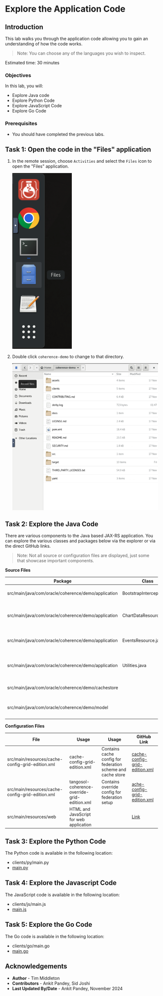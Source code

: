 # Explore the Application Code

## Introduction

This lab walks you through the application code allowing you to gain an understanding of how the code works.

> Note: You can choose any of the languages you wish to inspect.

Estimated time: 30 minutes

### Objectives

In this lab, you will:

* Explore Java code
* Explore Python Code
* Explore JavaScript Code
* Explore Go Code

### Prerequisites

* You should have completed the previous labs.

## Task 1: Open the code in the "Files" application

1. In the remote session, choose `Activities` and select the `Files` icon to open the "Files" application.
     
   ![Files](images/files.png "Files")
        
2. Double click `coherence-demo` to change to that directory.

   ![Directory](images/directory.png "Directory")

## Task 2: Explore the Java Code

There are various components to the Java based JAX-RS application. You can explore the various classes and packages below via the explorer or via the 
direct GitHub links.

> Note: Not all source or configuration files are displayed, just some that showcase important components.

**Source Files**

| Package                                             | Class                     | Usage                                          | GitHub Link                                                                                                                                                                |
|-----------------------------------------------------|---------------------------|------------------------------------------------|----------------------------------------------------------------------------------------------------------------------------------------------------------------------------|
| src/main/java/com/oracle/coherence/demo/application | BootstrapInterceptor.java | Code executed on startup                       | [BootstrapInterceptor.java](https://github.com/coherence-community/coherence-demo/blob/1412/src/main/java/com/oracle/coherence/demo/application/BootstrapInterceptor.java) |
| src/main/java/com/oracle/coherence/demo/application | ChartDataResource.java    | JAX-RS Endpoint to carry out data aggregation  | [ChartDataResource.java](https://github.com/coherence-community/coherence-demo/blob/1412/src/main/java/com/oracle/coherence/demo/application/ChartDataResource.java)       |
| src/main/java/com/oracle/coherence/demo/application | EventsResource.java       | JAX-RS Endpoint to listen for events           | [EventsResource.java](https://github.com/coherence-community/coherence-demo/blob/1412/src/main/java/com/oracle/coherence/demo/application/EventsResource.java)             |
| src/main/java/com/oracle/coherence/demo/application | Utilities.java            | JVarious utilities for working with cache data | [Utilities.java](https://github.com/coherence-community/coherence-demo/blob/1412/src/main/java/com/oracle/coherence/demo/application/Utilities.java)                       |
| src/main/java/com/oracle/coherence/demo/cachestore  |                           | Contains cache store JPA Code                  | [Link](https://github.com/coherence-community/coherence-demo/tree/1412/src/main/java/com/oracle/coherence/demo/cachestore)                                                 |
| src/main/java/com/oracle/coherence/demo/model       |                           | Contains cache model classes                   | [Link](https://github.com/coherence-community/coherence-demo/tree/1412/src/main/java/com/oracle/coherence/demo/model)                                                      |

**Configuration Files**  
 
| File                                             | Usage                                        | Usage                                                       | GitHub Link                                                                                                                                                     |
|--------------------------------------------------|----------------------------------------------|-------------------------------------------------------------|-----------------------------------------------------------------------------------------------------------------------------------------------------------------|
| src/main/resources/cache-config-grid-edition.xml | cache-config-grid-edition.xml                | Contains cache config for federation scheme and cache store | [cache-config-grid-edition.xml](https://github.com/coherence-community/coherence-demo/blob/1412/src/main/resources/cache-config-grid-edition.xml)               |
| src/main/resources/cache-config-grid-edition.xml | tangosol-coherence-override-grid-edition.xml | Contains override config for federation setup               | [ache-config-grid-edition.xml](https://github.com/coherence-community/coherence-demo/blob/1412/src/main/resources/tangosol-coherence-override-grid-edition.xml) |
| src/main/resources/web                           | HTML and JavaScript for web application      |                                                             | [Link](https://github.com/coherence-community/coherence-demo/tree/1412/src/main/resources/web)                                                                  |

    
## Task 3: Explore the Python Code

The Python code is available in the following location:
  
* clients/py/main.py
* [main.py](https://github.com/coherence-community/coherence-demo/blob/1412/clients/py/main.py)

## Task 4: Explore the Javascript Code

The JavaScript code is available in the following location:
  
* clients/js/main.js
* [main.js](https://github.com/coherence-community/coherence-demo/blob/1412/clients/js/main.js)                       

## Task 5: Explore the Go Code

The Go code is available in the following location:
  
* clients/go/main.go
* [main.go](https://github.com/coherence-community/coherence-demo/blob/1412/clients/go/main.go)                       



## Acknowledgements

* **Author** - Tim Middleton
* **Contributors** - Ankit Pandey, Sid Joshi
* **Last Updated By/Date** - Ankit Pandey, November 2024